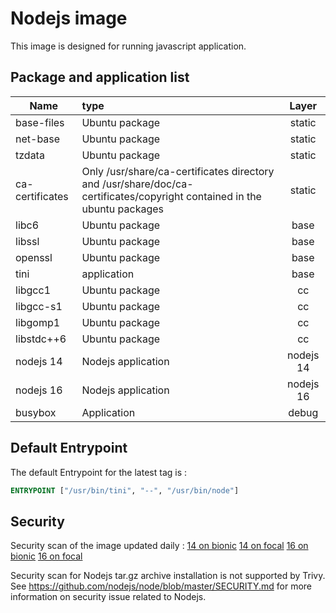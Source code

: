 # Nodejs image

This image is designed for running javascript application.

## Package and application list

| Name            | type                                                         |   Layer   |
| --------------- | :----------------------------------------------------------- | :-------: |
| base-files      | Ubuntu package                                               |  static   |
| net-base        | Ubuntu package                                               |  static   |
| tzdata          | Ubuntu package                                               |  static   |
| ca-certificates | Only /usr/share/ca-certificates directory and /usr/share/doc/ca-certificates/copyright contained in the ubuntu packages |  static   |
| libc6           | Ubuntu package                                               |   base    |
| libssl          | Ubuntu package                                               |   base    |
| openssl         | Ubuntu package                                               |   base    |
| tini            | application                                                  |   base    |
| libgcc1         | Ubuntu package                                               |   cc      |
| libgcc-s1       | Ubuntu package                                               |   cc      |
| libgomp1        | Ubuntu package                                               |   cc      |
| libstdc++6      | Ubuntu package                                               |   cc      |
| nodejs 14       | Nodejs application                                           | nodejs 14 |
| nodejs 16       | Nodejs application                                           | nodejs 16 |
| busybox         | Application                                                  |   debug   |

## Default Entrypoint

The default Entrypoint for the latest tag is :

```dockerfile
ENTRYPOINT ["/usr/bin/tini", "--", "/usr/bin/node"]
```

## Security

Security scan of the image updated daily : [14 on bionic](../../security/table/nodejs_14_bionic) [14 on focal](../../security/table/nodejs_14_focal) [16 on bionic](../../security/table/nodejs_16_bionic) [16 on focal](../../security/table/nodejs_16_focal)

Security scan for Nodejs tar.gz archive installation is not supported by Trivy. See https://github.com/nodejs/node/blob/master/SECURITY.md for more information on security issue related to Nodejs.

